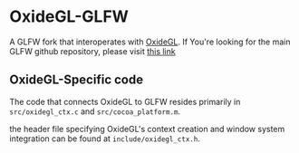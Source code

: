 # OxideGL-GLFW

A GLFW fork that interoperates with [OxideGL](https://github.com/The-Minecraft-Scientist/oxidegl). If You're looking for the main GLFW github repository, please visit [this link](https://github.com/glfw/glfw)


## OxideGL-Specific code
The code that connects OxideGL to GLFW resides primarily in `src/oxidegl_ctx.c` and `src/cocoa_platform.m`.

the header file specifying OxideGL's context creation and window system integration can be found at `include/oxidegl_ctx.h`.


